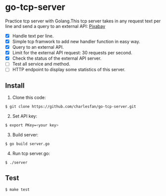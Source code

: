 # go-tcp-server
Practice tcp server with Golang.This tcp server takes in any request text per line and send a query to an external API: [Pixabay](https://pixabay.com/api/docs/)
- [x] Handle text per line.
- [x] Simple tcp framwork to add new handler function in easy way.
- [x] Query to an external API.
- [x] Limit for the external API request: 30 requests per second.
- [x] Check the status of the external API server.
- [ ] Test all service and method.
- [ ] HTTP endpoint to display some statistics of this server. 

## Install
1. Clone this code:
```sh
$ git clone https://github.com/charlesfan/go-tcp-server.git
```
2. Set API key:
```sh
$ export PKey=<your key>
```
3. Build server:
```sh
$ go build server.go
```
4. Run tcp server.go:
```sh
$ ./server
```
## Test
```sh
$ make test
```
